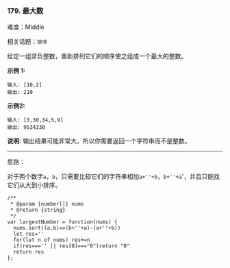 ### 179. 最大数

难度：Middle

相关话题：`排序`

给定一组非负整数，重新排列它们的顺序使之组成一个最大的整数。



**示例 1:** 



```
输入: [10,2]
输出: 210
```


**示例2:** 



```
输入: [3,30,34,5,9]
输出: 9534330
```


**说明:** 输出结果可能非常大，所以你需要返回一个字符串而不是整数。




-----

思路：

对于两个数字`a`，`b`，只需要比较它们的字符串相加`a+''+b`，`b+''+a`'，并且只能找它们从大到小排序。

```
/**
 * @param {number[]} nums
 * @return {string}
 */
var largestNumber = function(nums) {
  nums.sort((a,b)=>(b+''+a)-(a+''+b))
  let res=''
  for(let n of nums) res+=n
  if(res==='' || res[0]==="0")return "0"
  return res
};
```

